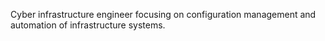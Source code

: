 Cyber infrastructure engineer focusing on configuration management and automation of infrastructure systems.
